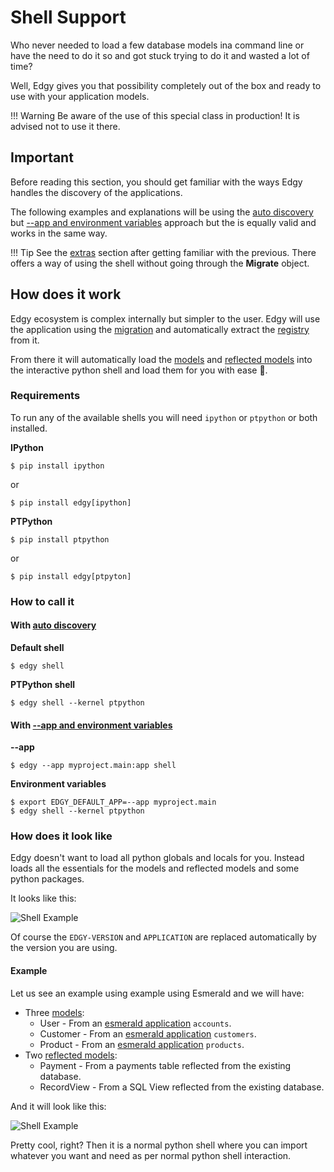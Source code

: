 # Shell Support

Who never needed to load a few database models ina command line  or have the need to do it so and
got stuck trying to do it and wasted a lot of time?

Well, Edgy gives you that possibility completely out of the box and ready to use with your
application models.

!!! Warning
    Be aware of the use of this special class in production! It is advised not to use it there.

## Important

Before reading this section, you should get familiar with the ways Edgy handles the discovery
of the applications.

The following examples and explanations will be using the [auto discovery](./migrations/discovery.md#auto-discovery)
but [--app and environment variables](./migrations/discovery.md#environment-variables) approach but the
is equally valid and works in the same way.

!!! Tip
    See the [extras](./extras.md) section after getting familiar with the previous. There offers
    a way of using the shell without going through the **Migrate** object.

## How does it work

Edgy ecosystem is complex internally but simpler to the user. Edgy will use the application
using the [migration](./migrations/migrations.md#migration) and automatically extract the
[registry](./registry.md) from it.

From there it will automatically load the [models](./models.md) and [reflected models](./reflection/reflection.md)
into the interactive python shell and load them for you with ease 🎉.

### Requirements

To run any of the available shells you will need `ipython` or `ptpython` or both installed.

**IPython**

```shell
$ pip install ipython
```

or

```shell
$ pip install edgy[ipython]
```

**PTPython**

```shell
$ pip install ptpython
```

or

```shell
$ pip install edgy[ptpyton]
```

### How to call it

#### With [auto discovery](./migrations/discovery.md#auto-discovery)

**Default shell**

```shell
$ edgy shell
```

**PTPython shell**

```shell
$ edgy shell --kernel ptpython
```

#### With [--app and environment variables](./migrations/discovery.md#environment-variables)

**--app**

```shell
$ edgy --app myproject.main:app shell
```

**Environment variables**

```shell
$ export EDGY_DEFAULT_APP=--app myproject.main
$ edgy shell --kernel ptpython
```

### How does it look like

Edgy doesn't want to load all python globals and locals for you. Instead loads all the
essentials for the models and reflected models and some python packages.

It looks like this:

<img src="https://res.cloudinary.com/tarsild/image/upload/v1691426975/packages/edgy/resources/edgy_shell_dqx9bf.png" alt='Shell Example'>

Of course the `EDGY-VERSION` and `APPLICATION` are replaced automatically by the version you are
using.

#### Example

Let us see an example using example using Esmerald and we will have:

* Three [models](./models.md):
    * User - From an [esmerald application][esmerald_application] `accounts`.
    * Customer - From an [esmerald application][esmerald_application] `customers`.
    * Product - From an [esmerald application][esmerald_application] `products`.
* Two [reflected models](./reflection/reflection.md):
    * Payment - From a payments table reflected from the existing database.
    * RecordView - From a SQL View reflected from the existing database.

And it will look like this:

<img src="https://res.cloudinary.com/tarsild/image/upload/v1691427229/packages/edgy/resources/reflected_cdc3rg.png" alt='Shell Example'>

Pretty cool, right? Then it is a normal python shell where you can import whatever you want and
need as per normal python shell interaction.

[esmerald_application]: https://esmerald.dev/management/directives/#create-app
